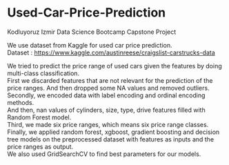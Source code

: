 # Used-Car-Price-Prediction
Kodluyoruz Izmir Data Science Bootcamp Capstone Project 

We use dataset from Kaggle for used car price prediction.
</br>Dataset : https://www.kaggle.com/austinreese/craigslist-carstrucks-data

We tried to predict the price range of used cars given the features by doing multi-class classification. <br> 
First we discarded features that are not relevant for the prediction of the price ranges. And then dropped some NA values and removed outliers.
<br>Secondly, we encoded data with label encoding and ordinal encoding methods. <br> And then, nan values of cylinders, size, type, drive features filled with Random Forest model.
<br>Third, we made six price ranges, which means six price range classes. 
<br>Finally, we applied random forest, xgboost, gradient boosting and decision tree models on the preprocessed dataset with features as inputs and the price ranges as output.
<br>We also used GridSearchCV to find best parameters for our models. 
